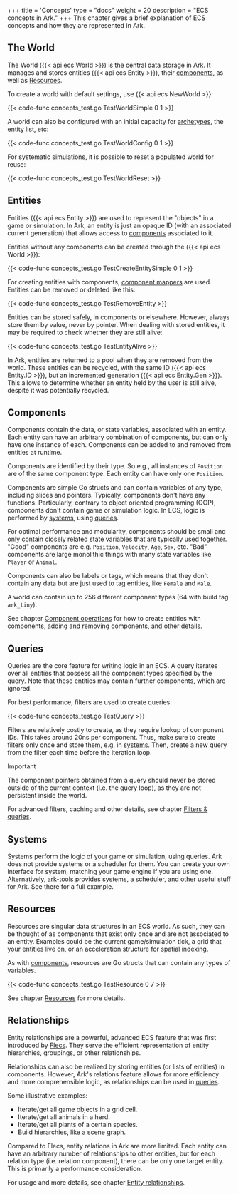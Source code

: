 +++
title = 'Concepts'
type = "docs"
weight = 20
description = "ECS concepts in Ark."
+++
This chapter gives a brief explanation of ECS concepts and how they are represented in Ark.

## The World

The World ({{< api ecs World >}}) is the central data storage in Ark.
It manages and stores entities ({{< api ecs Entity >}}), their [components](#components), as well as [Resources](../resources).

To create a world with default settings, use {{< api ecs NewWorld >}}:

{{< code-func concepts_test.go TestWorldSimple 0 1 >}}

A world can also be configured with an initial capacity for [archetypes](../architecture), the entity list, etc:

{{< code-func concepts_test.go TestWorldConfig 0 1 >}}

For systematic simulations, it is possible to reset a populated world for reuse:

{{< code-func concepts_test.go TestWorldReset >}}

## Entities

Entities ({{< api ecs Entity >}}) are used to represent the "objects" in a game or simulation.
In Ark, an entity is just an opaque ID (with an associated current generation) that allows access
to [components](#components) associated to it.

Entities without any components can be created through the ({{< api ecs World >}}):

{{< code-func concepts_test.go TestCreateEntitySimple 0 1 >}}

For creating entities with components, [component mappers](../components#component-mappers) are used.
Entities can be removed or deleted like this:

{{< code-func concepts_test.go TestRemoveEntity >}}

Entities can be stored safely, in components or elsewhere.
However, always store them by value, never by pointer.
When dealing with stored entities, it may be required to check whether they are still alive:

{{< code-func concepts_test.go TestEntityAlive >}}

In Ark, entities are returned to a pool when they are removed from the world.
These entities can be recycled, with the same ID ({{< api ecs Entity.ID >}}), but an incremented generation ({{< api ecs Entity.Gen >}}).
This allows to determine whether an entity held by the user is still alive, despite it was potentially recycled.

## Components

Components contain the data, or state variables, associated with an entity.
Each entity can have an arbitrary combination of components,
but can only have one instance of each.
Components can be added to and removed from entities at runtime.

Components are identified by their type. So e.g., all instances of `Position`
are of the same component type. Each entity can have only one `Position`.

Components are simple Go structs and can contain variables of any type,
including slices and pointers.
Typically, components don't have any functions.
Particularly, contrary to object oriented programming (OOP),
components don't contain game or simulation logic.
In ECS, logic is performed by [systems](#systems), using [queries](#queries).

For optimal performance and modularity, components should be small
and only contain closely related state variables that are typically used together.
"Good" components are e.g. `Position`, `Velocity`, `Age`, `Sex`, etc.
"Bad" components are large monolithic things with many state variables like `Player` or `Animal`.

Components can also be labels or tags, which means that they don't contain any data
but are just used to tag entities, like `Female` and `Male`.

A world can contain up to 256 different component types (64 with build tag `ark_tiny`).

See chapter [Component operations](../operations) for how to create entities with components,
adding and removing components, and other details.

## Queries

Queries are the core feature for writing logic in an ECS.
A query iterates over all entities that possess all the component types specified by the query.
Note that these entities may contain further components, which are ignored.

For best performance, filters are used to create queries:

{{< code-func concepts_test.go TestQuery >}}

Filters are relatively costly to create, as they require lookup of component IDs.
This takes around 20ns per component.
Thus, make sure to create filters only once and store them, e.g. in [systems](#systems).
Then, create a new query from the filter each time before the iteration loop.

> [!IMPORTANT]
> The component pointers obtained from a query should never be stored
> outside of the current context (i.e. the query loop), as they are not persistent inside the world.

For advanced filters, caching and other details, see chapter [Filters & queries](../queries).

## Systems

Systems perform the logic of your game or simulation, using queries.
Ark does not provide systems or a scheduler for them.
You can create your own interface for system, matching your game engine if you are using one.
Alternatively, [ark-tools](https://github.com/mlange-42/ark-tools) provides systems,
a scheduler, and other useful stuff for Ark. See there for a full example.

## Resources

Resources are singular data structures in an ECS world.
As such, they can be thought of as components that exist only once and are not associated to an entity.
Examples could be the current game/simulation tick, a grid that your entities live on,
or an acceleration structure for spatial indexing.

As with [components](#components), resources are Go structs that can contain any types of variables.

{{< code-func concepts_test.go TestResource 0 7 >}}

See chapter [Resources](../resources) for more details.

## Relationships

Entity relationships are a powerful, advanced ECS feature that was first introduced by [Flecs](https://www.flecs.dev/flecs/).
They serve the efficient representation of entity hierarchies, groupings, or other relationships.

Relationships can also be realized by storing entities (or lists of entities) in components.
However, Ark's relations feature allows for more efficiency and more comprehensible logic, as relationships can be used in [queries](#queries).

Some illustrative examples:

- Iterate/get all game objects in a grid cell.
- Iterate/get all animals in a herd.
- Iterate/get all plants of a certain species.
- Build hierarchies, like a scene graph.

Compared to Flecs, entity relations in Ark are more limited.
Each entity can have an arbitrary number of relationships to other entities,
but for each relation type (i.e. relation component), there can be only one target entity.
This is primarily a performance consideration.

For usage and more details, see chapter [Entity relationships](../relations).
